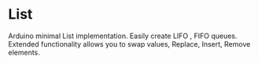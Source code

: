 List
====

Arduino minimal List implementation.
Easily create LIFO , FIFO queues.
Extended functionality allows you to swap values, Replace, Insert, Remove elements.

